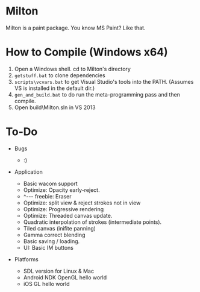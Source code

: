 Milton
======

Milton is a paint package. You know MS Paint? Like that.

How to Compile (Windows x64)
============================

1. Open a Windows shell. cd to Milton's directory
2. `getstuff.bat` to clone dependencies
3. `scripts\vcvars.bat` to get Visual Studio's tools into the PATH. (Assumes VS is installed in the default dir.)
4. `gen_and_build.bat` to do run the meta-programming pass and then compile.
4. Open build\Milton.sln in VS 2013

To-Do
=====

* Bugs
    * :)

* Application
    * Basic wacom support
    * Optimize: Opacity early-reject.
    * ^--- freebie: Eraser
    * Optimize: split view & reject strokes not in view
    * Optimize: Progressive rendering
    * Optimize: Threaded canvas update.
    * Quadratic interpolation of strokes (intermediate points).
    * Tiled canvas (inifite panning)
    * Gamma correct blending
    * Basic saving / loading.
    * UI: Basic IM buttons

* Platforms
    * SDL version for Linux & Mac
    * Android NDK OpenGL hello world
    * iOS GL hello world

